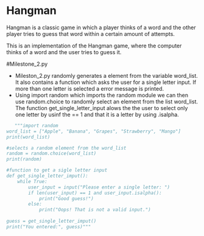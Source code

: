 # Hangman
Hangman is a classic game in which a player thinks of a word and the other player tries to guess that word within a certain amount of attempts.

This is an implementation of the Hangman game, where the computer thinks of a word and the user tries to guess it. 

#Milestone_2.py

- Mileston_2.py randomly generates a element from the variable word_list. It also contains a function which asks the user for a single letter input. If more than one letter is selected a error message is printed.
- Using import random which imports the random module we can then use random.choice to randomly select an element from the list word_list. The function get_single_letter_input alows the the user to select only one letter by usinf the == 1 and that it is a letter by using .isalpha. 
```python
   """import random
word_list = ["Apple", "Banana", "Grapes", "Strawberry", "Mango"]
print(word_list)

#selects a random element from the word_list
random = random.choice(word_list)
print(random)

#function to get a sigle letter input
def get_single_letter_imput():
    while True:
        user_input = input("Please enter a single letter: ")
        if len(user_input) == 1 and user_input.isalpha():
            print("Good guess!")
        else:
            print("Oops! That is not a valid input.")
    
guess = get_single_letter_imput()
print("You entered:", guess)"""